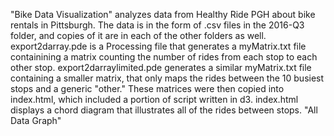 "Bike Data Visualization" analyzes data from Healthy Ride PGH about bike rentals in Pittsburgh. The data is in the form of .csv files in the 2016-Q3 folder, and copies of it are in each of the other folders as well. export2darray.pde is a Processing file that generates a myMatrix.txt file containining a matrix counting the number of rides from each stop to each other stop. export2darraylimited.pde generates a similar myMatrix.txt file containing a smaller matrix, that only maps the rides between the 10 busiest stops and a generic "other." These matrices were then copied into index.html, which included a portion of script written in d3. index.html displays a chord diagram that illustrates all of the rides between stops. "All Data Graph"
